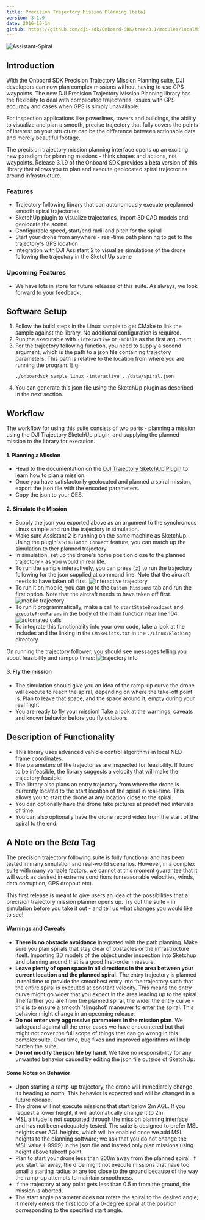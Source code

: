 ```yaml
---
title: Precision Trajectory Mission Planning [beta]
version: 3.1.9
date: 2016-10-14
github: https://github.com/dji-sdk/Onboard-SDK/tree/3.1/modules/localMissionPlanning/
---
```

![Assistant-Spiral](../../images/modules/missionplan/spiral.png)


## Introduction

With the Onboard SDK Precision Trajectory Mission Planning suite, DJI developers can now plan complex missions without having to use GPS waypoints. The new DJI Precision Trajectory Mission Planning library has the flexibility to deal with complicated trajectories, issues with GPS accuracy and cases when GPS is simply unavailable. 

For inspection applications like powerlines, towers and buildings, the ability to visualize and plan a smooth, precise trajectory that fully covers the points of interest on your structure can be the difference between actionable data and merely beautiful footage.

The precision trajectory mission planning interface opens up an exciting new paradigm for planning missions - think shapes and actions, not waypoints. Release 3.1.9 of the Onboard SDK provides a beta version of this library that allows you to plan and execute geolocated spiral trajectories around infrastructure.

### Features

* Trajectory following library that can autonomously execute preplanned smooth spiral trajectories
* SketchUp plugin to visualize trajectories, import 3D CAD models and geolocate the scene
* Configurable speed, start/end radii and pitch for the spiral
* Start your drone from anywhere - real-time path planning to get to the trajectory's GPS location 
* Integration with DJI Assistant 2 to visualize simulations of the drone following the trajectory in the SketchUp scene

### Upcoming Features

* We have lots in store for future releases of this suite. As always, we look forward to your feedback.

## Software Setup

1. Follow the build steps in the Linux sample to get CMake to link the sample against the library. No additional configuration is required.
2. Run the executable with `-interactive` or `-mobile` as the first argument.
3. For the trajectory following function, you need to supply a second argument, which is the path to a json file containing trajectory parameters. This path is relative to the location from where you are running the program. E.g.
    ```
    ./onboardsdk_sample_linux -interactive ../data/spiral.json
    ```
4. You can generate this json file using the SketchUp plugin as described in the next section.
 
## Workflow

The workflow for using this suite consists of two parts - planning a mission using the DJI Trajectory SketchUp plugin, and supplying the planned mission to the library for execution.

#### 1. Planning a Mission

* Head to the documentation on the [DJI Trajectory SketchUp Plugin](./sketchup.html) to learn how to plan a mission.
* Once you have satisfactorily geolocated and planned a spiral mission, export the json file with the encoded parameters.
* Copy the json to your OES.

#### 2. Simulate the Mission 

* Supply the json you exported above as an argument to the synchronous Linux sample and run the trajectory in simulation. 
* Make sure Assistant 2 is running on the same machine as SketchUp. Using the plugin's `Simulator Connect` feature, you can match up the simulation to ther planned trajectory. 
* In simulation, set up the drone's home position close to the planned trajectory - as you would in real life.
* To run the sample interactively, you can press `[z]` to run the trajectory following for the json supplied at command line. Note that the aircraft needs to have taken off first.
![Interactive trajectory](../../images/modules/missionplan/interactive_localmissionplan.png)
* To run it on mobile, you can go to the `Custom Missions` tab and run the first option. Note that the aircraft needs to have taken off first.
![mobile trajectory](../../images/modules/missionplan/mobile.png)
* To run it programmatically, make a call to `startStateBroadcast` and `executeFromParams` in the body of the main function near line 104.
![automated calls](../../images/modules/missionplan/callsAutomated.png)
* To integrate this functionality into your own code, take a look at the includes and the linking in the `CMakeLists.txt` in the `./Linux/Blocking` directory. 

On running the trajectory follower, you should see messages telling you about feasibility and rampup times:
![trajectory info](../../images/modules/missionplan/trajectory_info.png)

#### 3. Fly the mission

* The simulation should give you an idea of the ramp-up curve the drone will execute to reach the spiral, depending on where the take-off point is. Plan to leave that space, and the space around it, empty during your real flight
* You are ready to fly your mission! Take a look at the warnings, caveats and known behavior before you fly outdoors.

## Description of Functionality

* This library uses advanced vehicle control algorithms in local NED-frame coordinates. 
* The parameters of the trajectories are inspected for feasibility. If found to be infeasible, the library suggests a velocity that will make the trajectory feasible. 
* The library also plans an entry trajectory from where the drone is currently located to the start location of the spiral in real-time. This allows you to start the drone at any location close to the spiral.
* You can optionally have the drone take pictures at predefined intervals of time. 
* You can also optionally have the drone record video from the start of the spiral to the end. 


## A Note on the *Beta* Tag

The precision trajectory following suite is fully functional and has been tested in many simulation and real-world scenarios. However, in a complex suite with many variable factors, we cannot at this moment guarantee that it will work as desired in extreme conditions (unreasonable velocities, winds, data corruption, GPS dropout etc). 

This first release is meant to give users an idea of the possibilities that a precision trajectory mission planner opens up. Try out the suite - in simulation before you take it out - and tell us what changes you would like to see!

#### Warnings and Caveats

* **There is no obstacle avoidance** integrated with the path planning. Make sure you plan spirals that stay clear of obstacles or the infrastructure itself. Importing 3D models of the object under inspection into Sketchup and planning around that is a good first-order measure.
* **Leave plenty of open space in all directions in the area between your current location and the planned spiral.** The entry trajectory is planned in real time to provide the smoothest entry into the trajectory such that the entire spiral is executed at constant velocity. This means the entry curve might go wider that you expect in the area leading up to the spiral. The farther you are from the planned spiral, the wider the entry curve - this is to ensure a smooth 'slingshot' maneuver to enter the spiral. This behavior might change in an upcoming release.
* **Do not enter very aggressive parameters in the mission plan**. We safeguard against all the error cases we have encountered but that might not cover the full scope of things that can go wrong in this complex suite. Over time, bug fixes and improved algorithms will help harden the suite.
* **Do not modify the json file by hand.** We take no responsibility for any unwanted behavior caused by editing the json file outside of SketchUp. 

#### Some Notes on Behavior

* Upon starting a ramp-up trajectory, the drone will immediately change its heading to north. This behavior is expected and will be changed in a future release.
* The drone will not execute missions that start below 2m AGL. If you request a lower height, it will automatically change it to 2m.
* MSL altitude is not supported through the mission planning interface and has not been adequately tested. The suite is designed to prefer MSL heights over AGL heights, which will be enabled once we add MSL heights to the planning software; we ask that you do not change the MSL value (-9999) in the json file and instead only plan missions using height above takeoff point.
* Plan to start your drone less than 200m away from the planned spiral. If you start far away, the droe might not execute missions that have too small a starting radius or are too close to the ground because of the way the ramp-up attempts to maintain smoothness.
* If the trajectory at any point gets less than 0.5 m from the ground, the mission is aborted.
* The start angle parameter does not rotate the spiral to the desired angle; it merely enters the first loop of a 0-degree spiral at the position corresponding to the specified start angle.